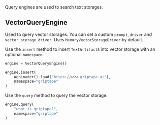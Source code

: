 Query engines are used to search text storages.

## VectorQueryEngine

Used to query vector storages. You can set a custom `prompt_driver` and `vector_storage_driver`. Uses `MemoryVectorStorageDriver` by default.

Use the `insert` method to insert `TextArtifact`s into vector storage with an optional `namespace`.

```python
engine = VectorQueryEngine()

engine.insert(
    WebLoader().load("https://www.griptape.ai"),
    namespace="griptape"
)
```

Use the `query` method to query the vector storage:

```python
engine.query(
    "what is griptape?",
    namespace="griptape"
)
```